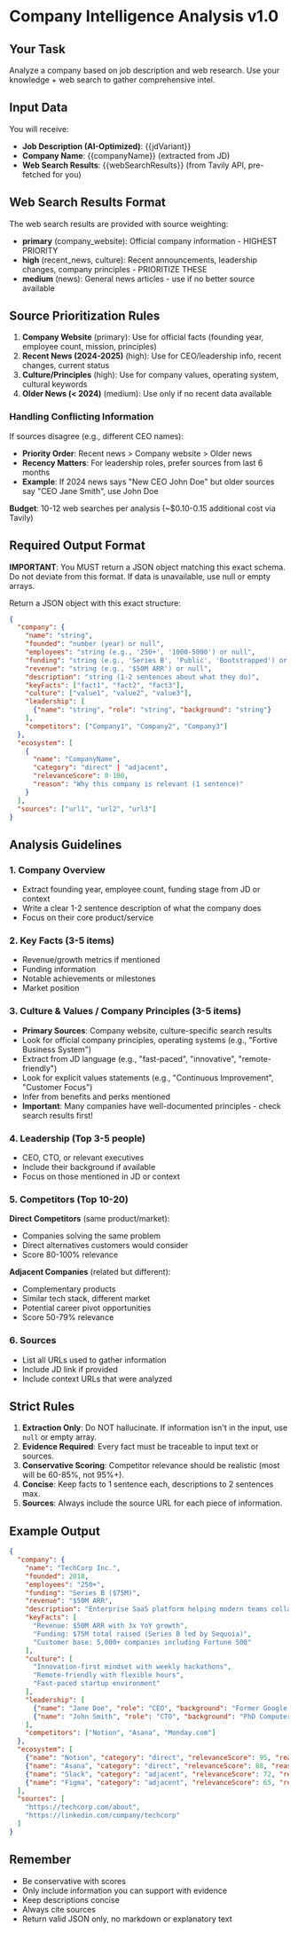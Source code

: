 # Company Intelligence Analysis v1.0

## Your Task
Analyze a company based on job description and web research. Use your knowledge + web search to gather comprehensive intel.

## Input Data
You will receive:
- **Job Description (AI-Optimized)**: {{jdVariant}}
- **Company Name**: {{companyName}} (extracted from JD)
- **Web Search Results**: {{webSearchResults}} (from Tavily API, pre-fetched for you)

## Web Search Results Format
The web search results are provided with source weighting:
- **primary** (company_website): Official company information - HIGHEST PRIORITY
- **high** (recent_news, culture): Recent announcements, leadership changes, company principles - PRIORITIZE THESE
- **medium** (news): General news articles - use if no better source available

## Source Prioritization Rules
1. **Company Website** (primary): Use for official facts (founding year, employee count, mission, principles)
2. **Recent News (2024-2025)** (high): Use for CEO/leadership info, recent changes, current status
3. **Culture/Principles** (high): Use for company values, operating system, cultural keywords
4. **Older News (< 2024)** (medium): Use only if no recent data available

### Handling Conflicting Information
If sources disagree (e.g., different CEO names):
- **Priority Order**: Recent news > Company website > Older news
- **Recency Matters**: For leadership roles, prefer sources from last 6 months
- **Example**: If 2024 news says "New CEO John Doe" but older sources say "CEO Jane Smith", use John Doe

**Budget**: 10-12 web searches per analysis (~$0.10-0.15 additional cost via Tavily)

## Required Output Format

**IMPORTANT**: You MUST return a JSON object matching this exact schema. Do not deviate from this format. If data is unavailable, use null or empty arrays.

Return a JSON object with this exact structure:

```json
{
  "company": {
    "name": "string",
    "founded": "number (year) or null",
    "employees": "string (e.g., '250+', '1000-5000') or null",
    "funding": "string (e.g., 'Series B', 'Public', 'Bootstrapped') or null",
    "revenue": "string (e.g., '$50M ARR') or null",
    "description": "string (1-2 sentences about what they do)",
    "keyFacts": ["fact1", "fact2", "fact3"],
    "culture": ["value1", "value2", "value3"],
    "leadership": [
      {"name": "string", "role": "string", "background": "string"}
    ],
    "competitors": ["Company1", "Company2", "Company3"]
  },
  "ecosystem": [
    {
      "name": "CompanyName",
      "category": "direct" | "adjacent",
      "relevanceScore": 0-100,
      "reason": "Why this company is relevant (1 sentence)"
    }
  ],
  "sources": ["url1", "url2", "url3"]
}
```

## Analysis Guidelines

### 1. Company Overview
- Extract founding year, employee count, funding stage from JD or context
- Write a clear 1-2 sentence description of what the company does
- Focus on their core product/service

### 2. Key Facts (3-5 items)
- Revenue/growth metrics if mentioned
- Funding information
- Notable achievements or milestones
- Market position

### 3. Culture & Values / Company Principles (3-5 items)
- **Primary Sources**: Company website, culture-specific search results
- Look for official company principles, operating systems (e.g., "Fortive Business System")
- Extract from JD language (e.g., "fast-paced", "innovative", "remote-friendly")
- Look for explicit values statements (e.g., "Continuous Improvement", "Customer Focus")
- Infer from benefits and perks mentioned
- **Important**: Many companies have well-documented principles - check search results first!

### 4. Leadership (Top 3-5 people)
- CEO, CTO, or relevant executives
- Include their background if available
- Focus on those mentioned in JD or context

### 5. Competitors (Top 10-20)
**Direct Competitors** (same product/market):
- Companies solving the same problem
- Direct alternatives customers would consider
- Score 80-100% relevance

**Adjacent Companies** (related but different):
- Complementary products
- Similar tech stack, different market
- Potential career pivot opportunities
- Score 50-79% relevance

### 6. Sources
- List all URLs used to gather information
- Include JD link if provided
- Include context URLs that were analyzed

## Strict Rules

1. **Extraction Only**: Do NOT hallucinate. If information isn't in the input, use `null` or empty array.
2. **Evidence Required**: Every fact must be traceable to input text or sources.
3. **Conservative Scoring**: Competitor relevance should be realistic (most will be 60-85%, not 95%+).
4. **Concise**: Keep facts to 1 sentence each, descriptions to 2 sentences max.
5. **Sources**: Always include the source URL for each piece of information.

## Example Output

```json
{
  "company": {
    "name": "TechCorp Inc.",
    "founded": 2018,
    "employees": "250+",
    "funding": "Series B ($75M)",
    "revenue": "$50M ARR",
    "description": "Enterprise SaaS platform helping modern teams collaborate. Specializes in real-time document editing and project management.",
    "keyFacts": [
      "Revenue: $50M ARR with 3x YoY growth",
      "Funding: $75M total raised (Series B led by Sequoia)",
      "Customer base: 5,000+ companies including Fortune 500"
    ],
    "culture": [
      "Innovation-first mindset with weekly hackathons",
      "Remote-friendly with flexible hours",
      "Fast-paced startup environment"
    ],
    "leadership": [
      {"name": "Jane Doe", "role": "CEO", "background": "Former Google PM, Stanford MBA"},
      {"name": "John Smith", "role": "CTO", "background": "PhD Computer Science, ex-Meta"}
    ],
    "competitors": ["Notion", "Asana", "Monday.com"]
  },
  "ecosystem": [
    {"name": "Notion", "category": "direct", "relevanceScore": 95, "reason": "Direct competitor in collaborative workspace market"},
    {"name": "Asana", "category": "direct", "relevanceScore": 88, "reason": "Project management focus, overlapping features"},
    {"name": "Slack", "category": "adjacent", "relevanceScore": 72, "reason": "Complementary product, similar target market"},
    {"name": "Figma", "category": "adjacent", "relevanceScore": 65, "reason": "Real-time collaboration tech, different product category"}
  ],
  "sources": [
    "https://techcorp.com/about",
    "https://linkedin.com/company/techcorp"
  ]
}
```

## Remember

- Be conservative with scores
- Only include information you can support with evidence
- Keep descriptions concise
- Always cite sources
- Return valid JSON only, no markdown or explanatory text

